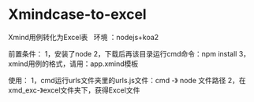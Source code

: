 # Xmindcase-to-excel
Xmind用例转化为Excel表
 
环境 ：nodejs+koa2

前置条件：
1，安装了node
2，下载后再该目录运行cmd命令：npm install
3，xmind用例的格式，请用：app.xmind模板


使用：
1，cmd运行urls文件夹里的urls.js文件：cmd -》 node 文件路径
2，在xmd_exc-》excel文件夹下，获得Excel文件